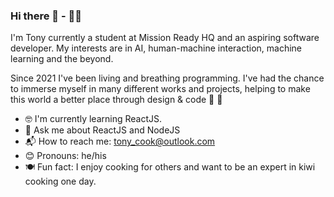 ### Hi there 👋 - 👨‍💻

I'm Tony currently a student at Mission Ready HQ and an aspiring software developer. My interests are in AI, human-machine interaction, machine learning and the beyond.  
  
Since 2021 I've been living and breathing programming. I've had the chance to immerse myself in many different works and projects, helping to make this world a better place through design & code 🌟 💖  
  
   * 🤓 I'm currently learning ReactJS.  
   * 💬 Ask me about ReactJS and NodeJS  
   * 📬 How to reach me: tony_cook@outlook.com  
   * 😊 Pronouns: he/his  
   * 🍽️ Fun fact: I enjoy cooking for others and want to be an expert in kiwi cooking one day.  
 <br/>
 <br/> 
 <br/>
      
        
